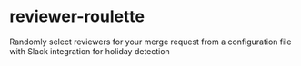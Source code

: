 # reviewer-roulette
Randomly select reviewers for your merge request from a configuration file with Slack integration for holiday detection
